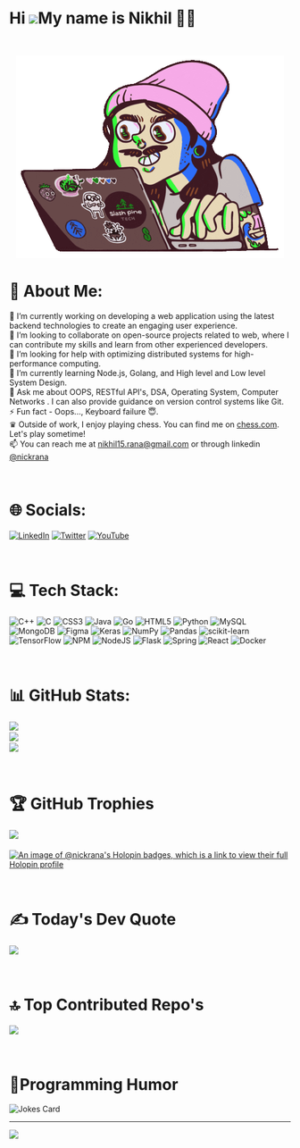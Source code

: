 <!-- # **Hi, I'm Nikhil 👋 👨‍💻** -->

<!-- <h1 align="center"><b>Hi, I'm Nikhil 👋 👨‍💻</b></h1> -->
# **Hi ![](https://user-images.githubusercontent.com/18350557/176309783-0785949b-9127-417c-8b55-ab5a4333674e.gif)My name is Nikhil 👨‍💻**

<br>

<p align="center">
  <img src="Hippie-2.gif" alt="animated" />
</p>

# **💫 About Me:**
🔭 I’m currently working on developing a web application using the latest backend technologies to create an engaging user experience.<br>👯 I’m looking to collaborate on open-source projects related to web, where I can contribute my skills and learn from other experienced developers.<br>🤝 I’m looking for help with optimizing distributed systems for high-performance computing.<br>🌱 I’m currently learning Node.js, Golang, and High level and Low level System Design. <br>💬 Ask me about OOPS, RESTful API's, DSA, Operating System, Computer Networks . I can also provide guidance on version control systems like Git. <br>⚡ Fun fact - Oops..., Keyboard failure 😇. <br>♛ Outside of work, I enjoy playing chess. You can find me on [chess.com](https://www.chess.com/member/therookinvasion). Let's play sometime! <br>📫 You can reach me at nikhil15.rana@gmail.com or through linkedin [@nickrana](https://linkedin.com/in/nickrana)

<br>

# **🌐 Socials:**
[![LinkedIn](https://img.shields.io/badge/LinkedIn-%230077B5.svg?logo=linkedin&logoColor=white)](https://linkedin.com/in/nickrana) [![Twitter](https://img.shields.io/badge/Twitter-%231DA1F2.svg?logo=Twitter&logoColor=white)](https://twitter.com/NikhilR10190963) [![YouTube](https://img.shields.io/badge/YouTube-%23FF0000.svg?logo=YouTube&logoColor=white)](https://youtube.com/@nikhilrana8800) 

<br>

# **💻 Tech Stack:**
![C++](https://img.shields.io/badge/c++-%2300599C.svg?style=for-the-badge&logo=c%2B%2B&logoColor=white) ![C](https://img.shields.io/badge/c-%2300599C.svg?style=for-the-badge&logo=c&logoColor=white) ![CSS3](https://img.shields.io/badge/css3-%231572B6.svg?style=for-the-badge&logo=css3&logoColor=white) ![Java](https://img.shields.io/badge/java-%23ED8B00.svg?style=for-the-badge&logo=java&logoColor=white) ![Go](https://img.shields.io/badge/go-%2300ADD8.svg?style=for-the-badge&logo=go&logoColor=white) ![HTML5](https://img.shields.io/badge/html5-%23E34F26.svg?style=for-the-badge&logo=html5&logoColor=white) ![Python](https://img.shields.io/badge/python-3670A0?style=for-the-badge&logo=python&logoColor=ffdd54) ![MySQL](https://img.shields.io/badge/mysql-%2300f.svg?style=for-the-badge&logo=mysql&logoColor=white) ![MongoDB](https://img.shields.io/badge/MongoDB-%234ea94b.svg?style=for-the-badge&logo=mongodb&logoColor=white) 	![Figma](https://img.shields.io/badge/figma-%23F24E1E.svg?style=for-the-badge&logo=figma&logoColor=white) ![Keras](https://img.shields.io/badge/Keras-%23D00000.svg?style=for-the-badge&logo=Keras&logoColor=white) ![NumPy](https://img.shields.io/badge/numpy-%23013243.svg?style=for-the-badge&logo=numpy&logoColor=white) ![Pandas](https://img.shields.io/badge/pandas-%23150458.svg?style=for-the-badge&logo=pandas&logoColor=white) ![scikit-learn](https://img.shields.io/badge/scikit--learn-%23F7931E.svg?style=for-the-badge&logo=scikit-learn&logoColor=white) ![TensorFlow](https://img.shields.io/badge/TensorFlow-%23FF6F00.svg?style=for-the-badge&logo=TensorFlow&logoColor=white) ![NPM](https://img.shields.io/badge/NPM-%23000000.svg?style=for-the-badge&logo=npm&logoColor=white) ![NodeJS](https://img.shields.io/badge/node.js-6DA55F?style=for-the-badge&logo=node.js&logoColor=white) ![Flask](https://img.shields.io/badge/flask-%23000.svg?style=for-the-badge&logo=flask&logoColor=white) ![Spring](https://img.shields.io/badge/spring-%236DB33F.svg?style=for-the-badge&logo=spring&logoColor=white) ![React](https://img.shields.io/badge/react-%2320232a.svg?style=for-the-badge&logo=react&logoColor=%2361DAFB) ![Docker](https://img.shields.io/badge/docker-%230db7ed.svg?style=for-the-badge&logo=docker&logoColor=white)

<br>

# **📊 GitHub Stats:**
![](https://github-readme-stats.vercel.app/api?username=nikhilrana015&theme=radical&hide_border=false&include_all_commits=true&count_private=true)<br/>
![](https://github-readme-streak-stats.herokuapp.com/?user=nikhilrana015&theme=radical&hide_border=false)<br/>
![](https://github-readme-stats.vercel.app/api/top-langs/?username=nikhilrana015&theme=radical&hide_border=false&include_all_commits=true&count_private=true&layout=compact)

<br>

# **🏆 GitHub Trophies**
![](https://github-profile-trophy.vercel.app/?username=nikhilrana015&theme=radical&no-frame=false&no-bg=true&margin-w=4)
<br/><br/>
[![An image of @nickrana's Holopin badges, which is a link to view their full Holopin profile](https://holopin.me/nickrana)](https://holopin.io/@nickrana)

<br>

# **✍️ Today's Dev Quote**
![](https://quotes-github-readme.vercel.app/api?type=horizontal&theme=radical)

<br>

# **🔝 Top Contributed Repo's**
![](https://github-contributor-stats.vercel.app/api?username=nikhilrana015&limit=5&theme=dracula&combine_all_yearly_contributions=true)

<br>

# **🤭Programming Humor**
![Jokes Card](https://readme-jokes.vercel.app/api?theme=merko&qColor=%23944bcc&aColor=%23bbdb51)

---
[![](https://visitcount.itsvg.in/api?id=nikhilrana015&icon=6&color=0)](https://visitcount.itsvg.in)

<!-- Proudly created with GPRM ( https://gprm.itsvg.in ) -->

